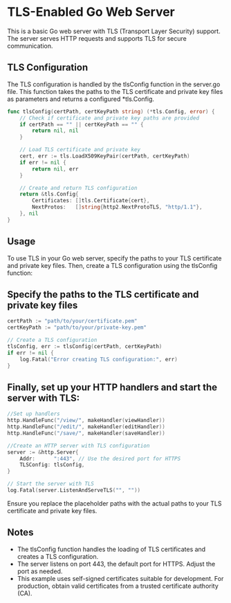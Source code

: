 
# TLS-Enabled Go Web Server
This is a basic Go web server with TLS (Transport Layer Security) support. The server serves HTTP requests and supports TLS for secure communication.

## TLS Configuration
The TLS configuration is handled by the tlsConfig function in the server.go file. This function takes the paths to the TLS certificate and private key files as parameters and returns a configured *tls.Config.
```go
func tlsConfig(certPath, certKeyPath string) (*tls.Config, error) {
    // Check if certificate and private key paths are provided
    if certPath == "" || certKeyPath == "" {
        return nil, nil
    }

    // Load TLS certificate and private key
    cert, err := tls.LoadX509KeyPair(certPath, certKeyPath)
    if err != nil {
        return nil, err
    }

    // Create and return TLS configuration
    return &tls.Config{
        Certificates: []tls.Certificate{cert},
        NextProtos:   []string{http2.NextProtoTLS, "http/1.1"},
    }, nil
}
```



## Usage
To use TLS in your Go web server, specify the paths to your TLS certificate and private key files. Then, create a TLS configuration using the tlsConfig function:

## Specify the paths to the TLS certificate and private key files
```go
certPath := "path/to/your/certificate.pem"
certKeyPath := "path/to/your/private-key.pem"

// Create a TLS configuration
tlsConfig, err := tlsConfig(certPath, certKeyPath)
if err != nil {
    log.Fatal("Error creating TLS configuration:", err)
}
```
## Finally, set up your HTTP handlers and start the server with TLS:
```go
//Set up handlers
http.HandleFunc("/view/", makeHandler(viewHandler))
http.HandleFunc("/edit/", makeHandler(editHandler))
http.HandleFunc("/save/", makeHandler(saveHandler))

//Create an HTTP server with TLS configuration
server := &http.Server{
    Addr:      ":443", // Use the desired port for HTTPS
    TLSConfig: tlsConfig,
}

// Start the server with TLS
log.Fatal(server.ListenAndServeTLS("", ""))
```


Ensure you replace the placeholder paths with the actual paths to your TLS certificate and private key files.

## Notes
- The tlsConfig function handles the loading of TLS certificates and creates a TLS configuration.
- The server listens on port 443, the default port for HTTPS. Adjust the port as needed.
- This example uses self-signed certificates suitable for development. For production, obtain valid certificates from a trusted certificate authority (CA).

